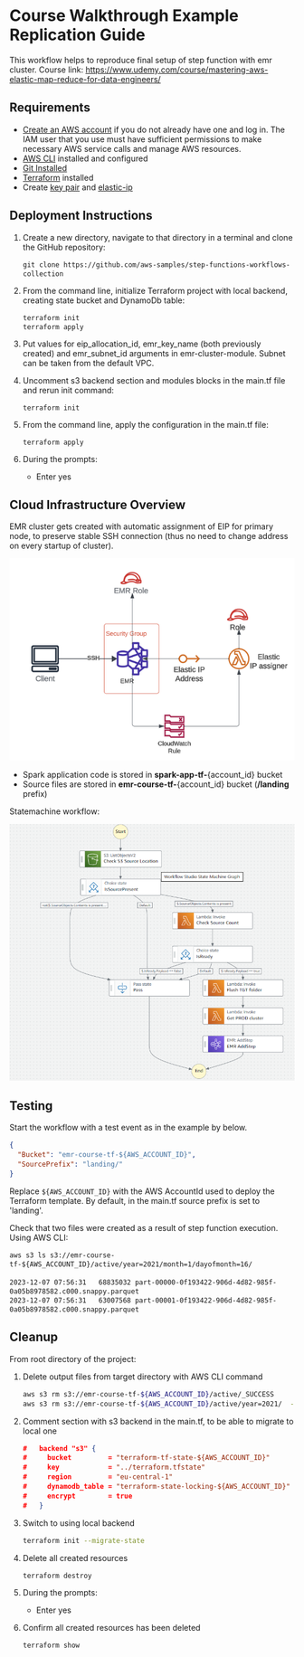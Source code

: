 # Course Walkthrough Example Replication Guide

This workflow helps to reproduce final setup of step function with emr cluster.
Course link:  https://www.udemy.com/course/mastering-aws-elastic-map-reduce-for-data-engineers/

## Requirements

* [Create an AWS account](https://portal.aws.amazon.com/gp/aws/developer/registration/index.html) if you do not already have one and log in. The IAM user that you use must have sufficient permissions to make necessary AWS service calls and manage AWS resources.
* [AWS CLI](https://docs.aws.amazon.com/cli/latest/userguide/install-cliv2.html) installed and configured
* [Git Installed](https://git-scm.com/book/en/v2/Getting-Started-Installing-Git)
* [Terraform](https://learn.hashicorp.com/tutorials/terraform/install-cli?in=terraform/aws-get-started) installed
* Create [key pair](https://docs.aws.amazon.com/AWSEC2/latest/UserGuide/create-key-pairs.html) and [elastic-ip](https://docs.aws.amazon.com/AWSEC2/latest/UserGuide/elastic-ip-addresses-eip.html) 

## Deployment Instructions

1. Create a new directory, navigate to that directory in a terminal and clone the GitHub repository:
    ``` 
    git clone https://github.com/aws-samples/step-functions-workflows-collection
    ```
1. From the command line, initialize Terraform project with local backend, creating state bucket and DynamoDb table:
    ```
    terraform init
    terraform apply
    ```
1. Put values for eip_allocation_id, emr_key_name (both previously created) and emr_subnet_id arguments in emr-cluster-module. Subnet can be taken from the default VPC.

1. Uncomment s3 backend section and modules blocks in the main.tf file and rerun init command:
    ```
    terraform init
    ```
1. From the command line, apply the configuration in the main.tf file:
    ```
    terraform apply
    ```
1. During the prompts:
    * Enter yes

## Cloud Infrastructure Overview
EMR cluster gets created with automatic assignment of EIP for primary node, 
to preserve stable SSH connection (thus no need to change address on every startup of cluster).

![image](./resources/emr_infra.png)

* Spark application code is stored in __spark-app-tf-__{account_id} bucket
* Source files are stored in __emr-course-tf-__{account_id} bucket (__/landing__ prefix)


Statemachine workflow:

![image](./resources/statemachine.png)
## Testing

Start the workflow with a test event as in the example by below.
```json
{
  "Bucket": "emr-course-tf-${AWS_ACCOUNT_ID}",
  "SourcePrefix": "landing/"
}
```
Replace `${AWS_ACCOUNT_ID}` with the AWS AccountId used to deploy the Terraform template. By default, in the main.tf source prefix is set to 'landing'.

Check that two files were created as a result of step function execution. Using AWS CLI:

```
aws s3 ls s3://emr-course-tf-${AWS_ACCOUNT_ID}/active/year=2021/month=1/dayofmonth=16/

2023-12-07 07:56:31   68835032 part-00000-0f193422-906d-4d82-985f-0a05b8978582.c000.snappy.parquet
2023-12-07 07:56:31   63007568 part-00001-0f193422-906d-4d82-985f-0a05b8978582.c000.snappy.parquet

```

## Cleanup
From root directory of the project: 

1. Delete output files from target directory with AWS CLI command
    ```bash
    aws s3 rm s3://emr-course-tf-${AWS_ACCOUNT_ID}/active/_SUCCESS
    aws s3 rm s3://emr-course-tf-${AWS_ACCOUNT_ID}/active/year=2021/  --recursive
    ```
1. Comment section with s3 backend in the main.tf, to be able to migrate to local one
   ```json
   #   backend "s3" {
   #     bucket         = "terraform-tf-state-${AWS_ACCOUNT_ID}"
   #     key            = "../terraform.tfstate"
   #     region         = "eu-central-1"
   #     dynamodb_table = "terraform-state-locking-${AWS_ACCOUNT_ID}"
   #     encrypt        = true
   #   }
   ```

1. Switch to using local backend
   ```bash
   terraform init --migrate-state
   ```

1. Delete all created resources
    ```bash
    terraform destroy
    ```
1. During the prompts:
    * Enter yes

1. Confirm all created resources has been deleted
    ```bash
    terraform show
    ```


